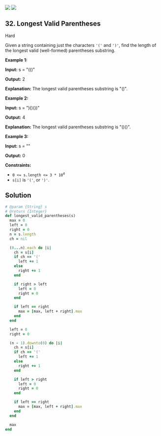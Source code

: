 [![](https://img.shields.io/github/stars/LeetCode-in-Ruby/LeetCode-in-Ruby?label=Stars&style=flat-square)](https://github.com/LeetCode-in-Ruby/LeetCode-in-Ruby)
[![](https://img.shields.io/github/forks/LeetCode-in-Ruby/LeetCode-in-Ruby?label=Fork%20me%20on%20GitHub%20&style=flat-square)](https://github.com/LeetCode-in-Ruby/LeetCode-in-Ruby/fork)

## 32\. Longest Valid Parentheses

Hard

Given a string containing just the characters `'('` and `')'`, find the length of the longest valid (well-formed) parentheses substring.

**Example 1:**

**Input:** s = "(()"

**Output:** 2

**Explanation:** The longest valid parentheses substring is "()". 

**Example 2:**

**Input:** s = ")()())"

**Output:** 4

**Explanation:** The longest valid parentheses substring is "()()". 

**Example 3:**

**Input:** s = ""

**Output:** 0 

**Constraints:**

*   <code>0 <= s.length <= 3 * 10<sup>4</sup></code>
*   `s[i]` is `'('`, or `')'`.

## Solution

```ruby
# @param {String} s
# @return {Integer}
def longest_valid_parentheses(s)
  max = 0
  left = 0
  right = 0
  n = s.length
  ch = nil

  (0...n).each do |i|
    ch = s[i]
    if ch == '('
      left += 1
    else
      right += 1
    end

    if right > left
      left = 0
      right = 0
    end

    if left == right
      max = [max, left + right].max
    end
  end

  left = 0
  right = 0

  (n - 1).downto(0) do |i|
    ch = s[i]
    if ch == '('
      left += 1
    else
      right += 1
    end

    if left > right
      left = 0
      right = 0
    end

    if left == right
      max = [max, left + right].max
    end
  end

  max
end
```